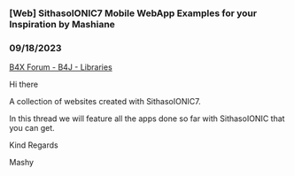 ### [Web] SithasoIONIC7 Mobile WebApp Examples for your Inspiration by Mashiane
### 09/18/2023
[B4X Forum - B4J - Libraries](https://www.b4x.com/android/forum/threads/151983/)

Hi there  
  
A collection of websites created with SithasoIONIC7.  
  
  
In this thread we will feature all the apps done so far with SithasoIONIC that you can get.  
  
Kind Regards  
  
Mashy